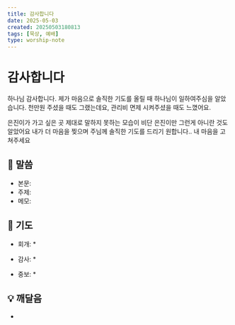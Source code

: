 ```yaml
---
title: 감사합니다
date: 2025-05-03
created: 20250503180813
tags: [묵상, 예배]
type: worship-note
---
```


# 감사합니다

하나님 감사합니다.
제가 마음으로 솔직한 기도를 올릴 때 하나님이 일하여주심을 알았습니다.
천만원 주셨을 때도 그랬는데요,
관리비 면제 시켜주셨을 때도 느꼈어요.

은진이가 가고 싶은 곳 제대로 말하지 못하는 모습이 비단 은진이만 그런게 아니란 것도 알았어요
내가 더 마음을 찢으며 주님께 솔직한 기도를 드리기 원합니다..
내 마음을 고쳐주세요

## 📖 말씀
* 본문: 
* 주제:
* 메모: 

## 🙏 기도
* 회개:
  * 

* 감사:
  * 

* 중보:
  * 

## 💡 깨달음
* 

